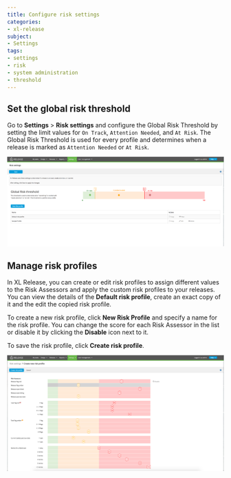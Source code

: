 ```yaml
---
title: Configure risk settings
categories:
- xl-release
subject:
- Settings
tags:
- settings
- risk
- system administration
- threshold
---
```


## Set the global risk threshold

Go to **Settings** > **Risk settings** and configure the Global Risk Threshold by setting the limit values for `On Track`, `Attention Needed`, and `At Risk`. The Global Risk Threshold is used for every profile and determines when a release is marked
as `Attention Needed` or `At Risk`.

![Global Risk Threshold](../images/global-risk-threshold.png)

## Manage risk profiles

In XL Release, you can create or edit risk profiles to assign different values to the Risk Assessors and apply the custom risk profiles to your releases. You can view the details of the **Default risk profile**, create an exact copy of it and the edit the copied risk profile.

To create a new risk profile, click **New Risk Profile** and specify a name for the risk profile. You can change the score for each Risk Assessor in the list or disable it by clicking the **Disable** icon next to it.

To save the risk profile, click **Create risk profile**.

![Create risk profile](../images/new-risk-profile.png)
